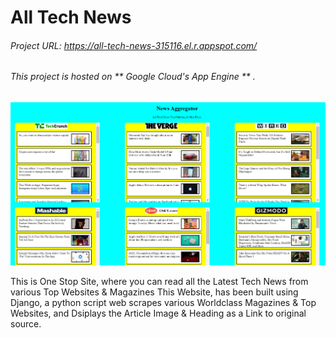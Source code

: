 # All Tech News
###### Project URL: https://all-tech-news-315116.el.r.appspot.com/
###### This project is hosted on ** Google Cloud's App Engine ** .


![All Tech News](all-tech-news.PNG)


This is One Stop Site, where you can read all the Latest Tech News from various Top Websites & Magazines
This Website, has been built using Django, a python script web scrapes various Worldclass Magazines & Top Websites, and Dsiplays the Article Image & Heading as a Link to original source.
